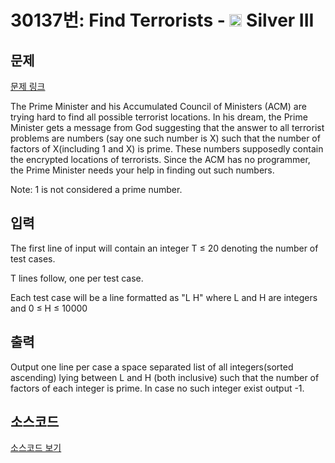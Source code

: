 # 30137번: Find Terrorists - <img src="https://static.solved.ac/tier_small/8.svg" style="height:20px" /> Silver III

<!-- performance -->

<!-- 문제 제출 후 깃허브에 푸시를 했을 때 제출한 코드의 성능이 입력될 공간입니다.-->

<!-- end -->

## 문제

[문제 링크](https://boj.kr/30137)


<p>The Prime Minister and his Accumulated Council of Ministers (ACM) are trying hard to find all possible terrorist locations. In his dream, the Prime Minister gets a message from God suggesting that the answer to all terrorist problems are numbers (say one such number is X) such that the number of factors of X(including 1 and X) is prime. These numbers supposedly contain the encrypted locations of terrorists. Since the ACM has no programmer, the Prime Minister needs your help in finding out such numbers.</p>

<p>Note: 1 is not considered a prime number.</p>



## 입력


<p>The first line of input will contain an integer T ≤ 20 denoting the number of test cases.</p>

<p>T lines follow, one per test case. </p>

<p>Each test case will be a line formatted as "L H" where L and H are integers and 0 ≤ H ≤ 10000 </p>



## 출력


<p>Output one line per case a space separated list of all integers(sorted ascending) lying between L and H (both inclusive) such that the number of factors of each integer is prime. In case no such integer exist output -1. </p>



## 소스코드

[소스코드 보기](Main.java)